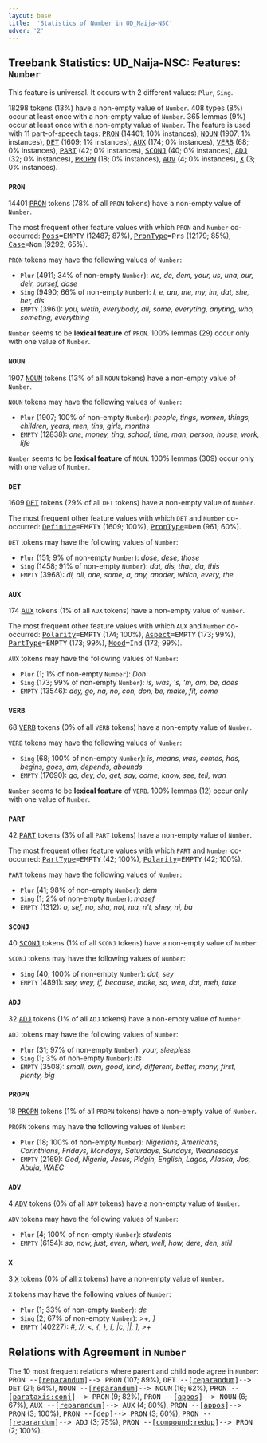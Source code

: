 ```yaml
---
layout: base
title:  'Statistics of Number in UD_Naija-NSC'
udver: '2'
---
```


## Treebank Statistics: UD_Naija-NSC: Features: `Number`

This feature is universal.
It occurs with 2 different values: `Plur`, `Sing`.

18298 tokens (13%) have a non-empty value of `Number`.
408 types (8%) occur at least once with a non-empty value of `Number`.
365 lemmas (9%) occur at least once with a non-empty value of `Number`.
The feature is used with 11 part-of-speech tags: <tt><a href="pcm_nsc-pos-PRON.html">PRON</a></tt> (14401; 10% instances), <tt><a href="pcm_nsc-pos-NOUN.html">NOUN</a></tt> (1907; 1% instances), <tt><a href="pcm_nsc-pos-DET.html">DET</a></tt> (1609; 1% instances), <tt><a href="pcm_nsc-pos-AUX.html">AUX</a></tt> (174; 0% instances), <tt><a href="pcm_nsc-pos-VERB.html">VERB</a></tt> (68; 0% instances), <tt><a href="pcm_nsc-pos-PART.html">PART</a></tt> (42; 0% instances), <tt><a href="pcm_nsc-pos-SCONJ.html">SCONJ</a></tt> (40; 0% instances), <tt><a href="pcm_nsc-pos-ADJ.html">ADJ</a></tt> (32; 0% instances), <tt><a href="pcm_nsc-pos-PROPN.html">PROPN</a></tt> (18; 0% instances), <tt><a href="pcm_nsc-pos-ADV.html">ADV</a></tt> (4; 0% instances), <tt><a href="pcm_nsc-pos-X.html">X</a></tt> (3; 0% instances).

### `PRON`

14401 <tt><a href="pcm_nsc-pos-PRON.html">PRON</a></tt> tokens (78% of all `PRON` tokens) have a non-empty value of `Number`.

The most frequent other feature values with which `PRON` and `Number` co-occurred: <tt><a href="pcm_nsc-feat-Poss.html">Poss</a></tt><tt>=EMPTY</tt> (12487; 87%), <tt><a href="pcm_nsc-feat-PronType.html">PronType</a></tt><tt>=Prs</tt> (12179; 85%), <tt><a href="pcm_nsc-feat-Case.html">Case</a></tt><tt>=Nom</tt> (9292; 65%).

`PRON` tokens may have the following values of `Number`:

* `Plur` (4911; 34% of non-empty `Number`): <em>we, de, dem, your, us, una, our, deir, oursef, dose</em>
* `Sing` (9490; 66% of non-empty `Number`): <em>I, e, am, me, my, im, dat, she, her, dis</em>
* `EMPTY` (3961): <em>you, wetin, everybody, all, some, everyting, anyting, who, someting, everything</em>

`Number` seems to be **lexical feature** of `PRON`. 100% lemmas (29) occur only with one value of `Number`.

### `NOUN`

1907 <tt><a href="pcm_nsc-pos-NOUN.html">NOUN</a></tt> tokens (13% of all `NOUN` tokens) have a non-empty value of `Number`.

`NOUN` tokens may have the following values of `Number`:

* `Plur` (1907; 100% of non-empty `Number`): <em>people, tings, women, things, children, years, men, tins, girls, months</em>
* `EMPTY` (12838): <em>one, money, ting, school, time, man, person, house, work, life</em>

`Number` seems to be **lexical feature** of `NOUN`. 100% lemmas (309) occur only with one value of `Number`.

### `DET`

1609 <tt><a href="pcm_nsc-pos-DET.html">DET</a></tt> tokens (29% of all `DET` tokens) have a non-empty value of `Number`.

The most frequent other feature values with which `DET` and `Number` co-occurred: <tt><a href="pcm_nsc-feat-Definite.html">Definite</a></tt><tt>=EMPTY</tt> (1609; 100%), <tt><a href="pcm_nsc-feat-PronType.html">PronType</a></tt><tt>=Dem</tt> (961; 60%).

`DET` tokens may have the following values of `Number`:

* `Plur` (151; 9% of non-empty `Number`): <em>dose, dese, those</em>
* `Sing` (1458; 91% of non-empty `Number`): <em>dat, dis, that, da, this</em>
* `EMPTY` (3968): <em>di, all, one, some, a, any, anoder, which, every, the</em>

### `AUX`

174 <tt><a href="pcm_nsc-pos-AUX.html">AUX</a></tt> tokens (1% of all `AUX` tokens) have a non-empty value of `Number`.

The most frequent other feature values with which `AUX` and `Number` co-occurred: <tt><a href="pcm_nsc-feat-Polarity.html">Polarity</a></tt><tt>=EMPTY</tt> (174; 100%), <tt><a href="pcm_nsc-feat-Aspect.html">Aspect</a></tt><tt>=EMPTY</tt> (173; 99%), <tt><a href="pcm_nsc-feat-PartType.html">PartType</a></tt><tt>=EMPTY</tt> (173; 99%), <tt><a href="pcm_nsc-feat-Mood.html">Mood</a></tt><tt>=Ind</tt> (172; 99%).

`AUX` tokens may have the following values of `Number`:

* `Plur` (1; 1% of non-empty `Number`): <em>Don</em>
* `Sing` (173; 99% of non-empty `Number`): <em>is, was, 's, 'm, am, be, does</em>
* `EMPTY` (13546): <em>dey, go, na, no, con, don, be, make, fit, come</em>

### `VERB`

68 <tt><a href="pcm_nsc-pos-VERB.html">VERB</a></tt> tokens (0% of all `VERB` tokens) have a non-empty value of `Number`.

`VERB` tokens may have the following values of `Number`:

* `Sing` (68; 100% of non-empty `Number`): <em>is, means, was, comes, has, begins, goes, am, depends, abounds</em>
* `EMPTY` (17690): <em>go, dey, do, get, say, come, know, see, tell, wan</em>

`Number` seems to be **lexical feature** of `VERB`. 100% lemmas (12) occur only with one value of `Number`.

### `PART`

42 <tt><a href="pcm_nsc-pos-PART.html">PART</a></tt> tokens (3% of all `PART` tokens) have a non-empty value of `Number`.

The most frequent other feature values with which `PART` and `Number` co-occurred: <tt><a href="pcm_nsc-feat-PartType.html">PartType</a></tt><tt>=EMPTY</tt> (42; 100%), <tt><a href="pcm_nsc-feat-Polarity.html">Polarity</a></tt><tt>=EMPTY</tt> (42; 100%).

`PART` tokens may have the following values of `Number`:

* `Plur` (41; 98% of non-empty `Number`): <em>dem</em>
* `Sing` (1; 2% of non-empty `Number`): <em>masef</em>
* `EMPTY` (1312): <em>o, sef, no, sha, not, ma, n't, shey, ni, ba</em>

### `SCONJ`

40 <tt><a href="pcm_nsc-pos-SCONJ.html">SCONJ</a></tt> tokens (1% of all `SCONJ` tokens) have a non-empty value of `Number`.

`SCONJ` tokens may have the following values of `Number`:

* `Sing` (40; 100% of non-empty `Number`): <em>dat, sey</em>
* `EMPTY` (4891): <em>sey, wey, if, because, make, so, wen, dat, meh, take</em>

### `ADJ`

32 <tt><a href="pcm_nsc-pos-ADJ.html">ADJ</a></tt> tokens (1% of all `ADJ` tokens) have a non-empty value of `Number`.

`ADJ` tokens may have the following values of `Number`:

* `Plur` (31; 97% of non-empty `Number`): <em>your, sleepless</em>
* `Sing` (1; 3% of non-empty `Number`): <em>its</em>
* `EMPTY` (3508): <em>small, own, good, kind, different, better, many, first, plenty, big</em>

### `PROPN`

18 <tt><a href="pcm_nsc-pos-PROPN.html">PROPN</a></tt> tokens (1% of all `PROPN` tokens) have a non-empty value of `Number`.

`PROPN` tokens may have the following values of `Number`:

* `Plur` (18; 100% of non-empty `Number`): <em>Nigerians, Americans, Corinthians, Fridays, Mondays, Saturdays, Sundays, Wednesdays</em>
* `EMPTY` (2169): <em>God, Nigeria, Jesus, Pidgin, English, Lagos, Alaska, Jos, Abuja, WAEC</em>

### `ADV`

4 <tt><a href="pcm_nsc-pos-ADV.html">ADV</a></tt> tokens (0% of all `ADV` tokens) have a non-empty value of `Number`.

`ADV` tokens may have the following values of `Number`:

* `Plur` (4; 100% of non-empty `Number`): <em>students</em>
* `EMPTY` (6154): <em>so, now, just, even, when, well, how, dere, den, still</em>

### `X`

3 <tt><a href="pcm_nsc-pos-X.html">X</a></tt> tokens (0% of all `X` tokens) have a non-empty value of `Number`.

`X` tokens may have the following values of `Number`:

* `Plur` (1; 33% of non-empty `Number`): <em>de</em>
* `Sing` (2; 67% of non-empty `Number`): <em>>+, }</em>
* `EMPTY` (40227): <em>#, //, <, {, }, [, |c, ||, ], >+</em>

## Relations with Agreement in `Number`

The 10 most frequent relations where parent and child node agree in `Number`:
<tt>PRON --[<tt><a href="pcm_nsc-dep-reparandum.html">reparandum</a></tt>]--> PRON</tt> (107; 89%),
<tt>DET --[<tt><a href="pcm_nsc-dep-reparandum.html">reparandum</a></tt>]--> DET</tt> (21; 64%),
<tt>NOUN --[<tt><a href="pcm_nsc-dep-reparandum.html">reparandum</a></tt>]--> NOUN</tt> (16; 62%),
<tt>PRON --[<tt><a href="pcm_nsc-dep-parataxis-conj.html">parataxis:conj</a></tt>]--> PRON</tt> (9; 82%),
<tt>PRON --[<tt><a href="pcm_nsc-dep-appos.html">appos</a></tt>]--> NOUN</tt> (6; 67%),
<tt>AUX --[<tt><a href="pcm_nsc-dep-reparandum.html">reparandum</a></tt>]--> AUX</tt> (4; 80%),
<tt>PRON --[<tt><a href="pcm_nsc-dep-appos.html">appos</a></tt>]--> PRON</tt> (3; 100%),
<tt>PRON --[<tt><a href="pcm_nsc-dep-dep.html">dep</a></tt>]--> PRON</tt> (3; 60%),
<tt>PRON --[<tt><a href="pcm_nsc-dep-reparandum.html">reparandum</a></tt>]--> ADJ</tt> (3; 75%),
<tt>PRON --[<tt><a href="pcm_nsc-dep-compound-redup.html">compound:redup</a></tt>]--> PRON</tt> (2; 100%).

